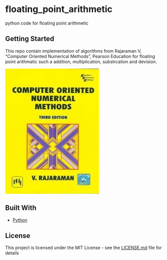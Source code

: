 # floating_point_arithmetic

python code for floating point arithmetic

## Getting Started

This repo contain implementation of algorithms from Rajaraman V, “Computer Oriented Numerical Methods”, Pearson Education for floating point arithmatic such a addition, multiplication, substrcation and devision.

![alt text](https://github.com/p-rit/floating_point_arithmetic/blob/master/computer-oriented-numerical-methods-3-e-original-imaey8hzpz3z98rk.jpeg)


## Built With

* [Python](https://www.python.org/) 


## License

This project is licensed under the MIT License - see the [LICENSE.md](LICENSE.md) file for details


